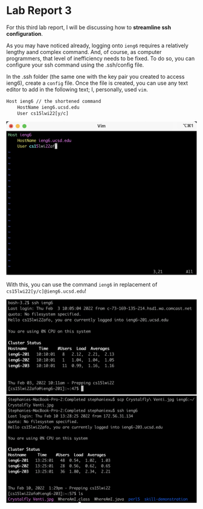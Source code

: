 # Lab Report 3
For this third lab report, I will be discussing how to **streamline ssh configuration**.

As you may have noticed already, logging onto ```ieng6``` requires a relatively lengthy aand complex command. And, of course, as computer programmers, that level of inefficiency needs to be fixed. To do so, you can configure your ssh command using the .ssh/config file.

In the .ssh folder (the same one with the key pair you created to access ieng6), create a ```config``` file. Once the file is created, you can use any text editor to add in the following text; I, personally, used ```vim```.

```
Host ieng6 // the shortened command
    HostName ieng6.ucsd.edu
    User cs15lwi22[y/c]
```

![Editing Configuration](photos/lr3/edit-config.png)

With this, you can use the command ```ieng6``` in replacement of ```cs15lwi22[y/c]@ieng6.ucsd.edu```!

![SSH using ieng6](photos/lr3/logging-on-with-ieng6.png)
![SCP using ieng6](photos/lr3/scp-with-ieng6.png)